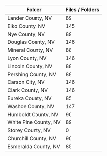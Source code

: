 | Folder                |   Files / Folders |
|-----------------------|-------------------|
| Lander County, NV     |                89 |
| Elko County, NV       |               145 |
| Nye County, NV        |                89 |
| Douglas County, NV    |               146 |
| Mineral County, NV    |                88 |
| Lyon County, NV       |               146 |
| Lincoln County, NV    |                88 |
| Pershing County, NV   |                89 |
| Carson City, NV       |               146 |
| Clark County, NV      |               146 |
| Eureka County, NV     |                85 |
| Washoe County, NV     |               147 |
| Humboldt County, NV   |                90 |
| White Pine County, NV |                89 |
| Storey County, NV     |                 0 |
| Churchill County, NV  |                90 |
| Esmeralda County, NV  |                85 |